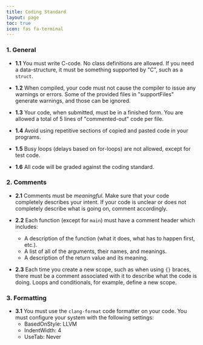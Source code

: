 ```yaml
---
title: Coding Standard
layout: page
toc: true
icon: fas fa-terminal
---
```


### 1. General

* **1.1** You must write C-code. No class definitions are allowed. If you need a data-structure, it must be something supported by "C", such as a `struct`.

* **1.2** When compiled, your code must not cause the compiler to issue any warnings or errors. Some of the provided files in "supportFiles" generate warnings, and those can be ignored.

* **1.3** Your code, when submitted, must be in a finished form. You are allowed a total of 5 lines of "commented-out" code per file.

* **1.4** Avoid using repetitive sections of copied and pasted code in your programs.

* **1.5** Busy loops (delays based on for-loops) are not allowed, except for test code.

* **1.6** All code will be graded against the coding standard.

### 2. Comments
* **2.1** Comments must be _meaningful_. Make sure that your code completely describes your intent. If your code is unclear or does not completely describe what is going on, comment accordingly.

* **2.2** Each function (except for `main`) must have a comment header which includes:
    - A description of the function (what it does, what has to happen first, etc.).
    - A list of all of the arguments, their names, and meanings.
    - A description of the return value and its meaning.

* **2.3** Each time you create a new scope, such as when using `{}` braces, there must be a comment associated with it to describe what the code is doing. Loops and conditionals, for example, define a new scope.


### 3. Formatting
* **3.1** You must use the `clang-format` code formatter on your code. You must configure your system with the following settings:
    - BasedOnStyle: LLVM
    - IndentWidth: 4
    - UseTab: Never
